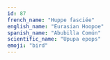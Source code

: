 ```yaml
---
id: 87
french_name: "Huppe fasciée"
english_name: "Eurasian Hoopoe"
spanish_name: "Abubilla Común"
scientific_name: "Upupa epops"
emoji: "bird"
---
```

